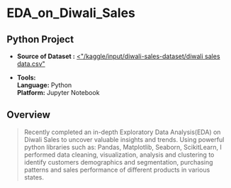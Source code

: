 # EDA_on_Diwali_Sales
## Python Project

- **Source of Dataset :** [<"/kaggle/input/diwali-sales-dataset/diwali sales data.csv"](https://www.kaggle.com/datasets/saadharoon27/diwali-sales-dataset) <br/>

- **Tools:** <br/>
**Language:** Python<br/>
**Platform:** Jupyter Notebook<br/>

## Overview
> Recently completed an in-depth Exploratory Data Analysis(EDA) on Diwali Sales to uncover valuable insights and trends. Using powerful python libraries such as: Pandas, Matplotlib, Seaborn, ScikitLearn, I performed data cleaning, visualization, analysis and clustering to identify customers demographics and segmentation, purchasing patterns and sales performance of different products in various states.

